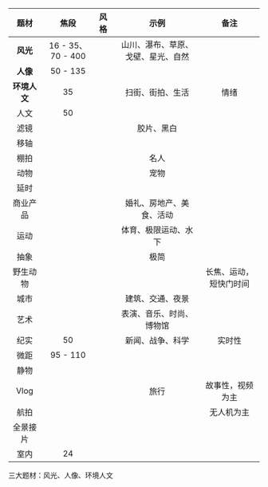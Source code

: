 |     题材     |       焦段        | 风格 |                示例                |          备注          |
| :----------: | :---------------: | :--- | :--------------------------------: | :--------------------: |
|   **风光**   | 16 - 35、70 - 400 |      | 山川、瀑布、草原、戈壁、星光、自然 |                        |
|   **人像**   |     50 - 135      |      |                                    |                        |
| **环境人文** |        35         |      |          扫街、街拍、生活          |          情绪          |
|     人文     |        50         |      |                                    |                        |
|     滤镜     |                   |      |             胶片、黑白             |                        |
|     移轴     |                   |      |                                    |                        |
|     棚拍     |                   |      |                名人                |                        |
|     动物     |                   |      |                宠物                |                        |
|     延时     |                   |      |                                    |                        |
|   商业产品   |                   |      |      婚礼、房地产、美食、活动      |                        |
|     运动     |                   |      |        体育、极限运动、水下        |                        |
|     抽象     |                   |      |                极简                |                        |
|   野生动物   |                   |      |                                    | 长焦、运动，短快门时间 |
|     城市     |                   |      |          建筑、交通、夜景          |                        |
|     艺术     |                   |      |      表演、音乐、时尚、博物馆      |                        |
|     纪实     |        50         |      |          新闻、战争、科学          |         实时性         |
|     微距     |     95 - 110      |      |                                    |                        |
|     静物     |                   |      |                                    |                        |
|     Vlog     |                   |      |                旅行                |    故事性，视频为主    |
|     航拍     |                   |      |                                    |       无人机为主       |
|   全景接片   |                   |      |                                    |                        |
|     室内     |        24         |      |                                    |                        |



三大题材：风光、人像、环境人文
